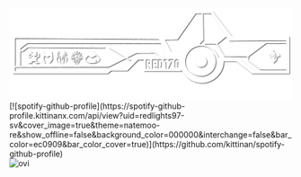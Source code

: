 <img src="resources/1.13.png" />
[![spotify-github-profile](https://spotify-github-profile.kittinanx.com/api/view?uid=redlights97-sv&cover_image=true&theme=natemoo-re&show_offline=false&background_color=000000&interchange=false&bar_color=ec0909&bar_color_cover=true)](https://github.com/kittinan/spotify-github-profile)<br/>
<img src="https://github-readme-stats.vercel.app/api/top-langs?username=red170&show_icons=true&locale=en&layout=compact&theme=chartreuse-dark" alt="ovi" />
